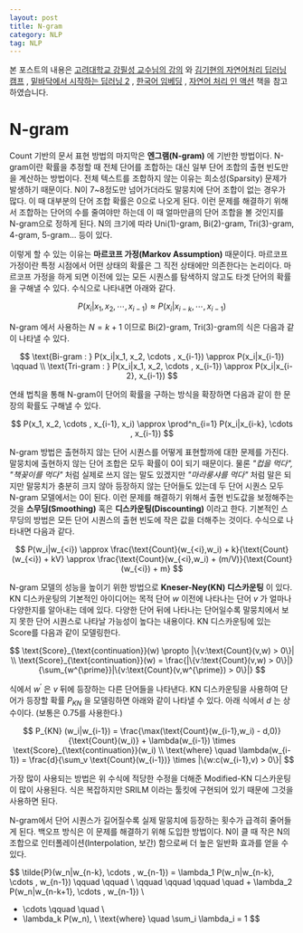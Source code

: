 ```yaml
---
layout: post
title: N-gram
category: NLP
tag: NLP
---
```




본 포스트의 내용은 [고려대학교 강필성 교수님의 강의](https://www.youtube.com/watch?v=pXCHYq6PXto&list=PLetSlH8YjIfVzHuSXtG4jAC2zbEAErXWm) 와 [김기현의 자연어처리 딥러닝 캠프](http://www.yes24.com/Product/Goods/74802622) , [밑바닥에서 시작하는 딥러닝 2](http://www.yes24.com/Product/Goods/72173703) , [한국어 임베딩](http://m.yes24.com/goods/detail/78569687) , [자연어 처리 인 액션](http://www.yes24.com/Product/Goods/89232661) 책을 참고하였습니다.



# N-gram

Count 기반의 문서 표현 방법의 마지막은 **엔그램(N-gram)** 에 기반한 방법이다. N-gram이란 확률을 추정할 때 전체 단어를 조합하는 대신 일부 단어 조합의 출현 빈도만을 계산하는 방법이다. 전체 텍스트를 조합하지 않는 이유는 희소성(Sparsity) 문제가 발생하기 때문이다. N이 7~8정도만 넘어가더라도 말뭉치에 단어 조합이 없는 경우가 많다. 이 때 대부분의 단어 조합 확률은 0으로 나오게 된다. 이런 문제를 해결하기 위해서 조합하는 단어의 수를 줄여야만 하는데 이 때 얼마만큼의 단어 조합을 볼 것인지를 N-gram으로 정하게 된다. N의 크기에 따라 Uni(1)-gram, Bi(2)-gram, Tri(3)-gram, 4-gram, 5-gram... 등이 있다.

이렇게 할 수 있는 이유는 **마르코프 가정(Markov Assumption)** 때문이다. 마르코프 가정이란 특정 시점에서 어떤 상태의 확률은 그 직전 상태에만 의존한다는 논리이다. 마르코프 가정을 하게 되면 이전에 있는 모든 시퀀스를 탐색하지 않고도 타겟 단어의 확률을 구해낼 수 있다. 수식으로 나타내면 아래와 같다.



$$
P(x_i|x_1, x_2, \cdots , x_{i-1}) \approx P(x_i|x_{i-k}, \cdots , x_{i-1})
$$



N-gram 에서 사용하는 $N = k+1$ 이므로 Bi(2)-gram, Tri(3)-gram의 식은 다음과 같이 나타낼 수 있다.



$$
\text{Bi-gram : } P(x_i|x_1, x_2, \cdots , x_{i-1}) \approx P(x_i|x_{i-1}) \qquad \\
\text{Tri-gram : } P(x_i|x_1, x_2, \cdots , x_{i-1}) \approx P(x_i|x_{i-2}, x_{i-1})
$$



연쇄 법칙을 통해 N-gram이 단어의 확률을 구하는 방식을 확장하면 다음과 같이 한 문장의 확률도 구해낼 수 있다.



$$
P(x_1, x_2, \cdots , x_{i-1}, x_i) \approx \prod^n_{i=1} P(x_i|x_{i-k}, \cdots , x_{i-1})
$$



N-gram 방법은 출현하지 않는 단어 시퀀스를 어떻게 표현할까에 대한 문제를 가진다. 말뭉치에 출현하지 않는 단어 조합은 모두 확률이 0이 되기 때문이다. 물론 *"컵을 먹다", "책꽂이를 먹다"* 처럼 실제로 쓰지 않는 말도 있겠지만 *"마라룽샤를 먹다"* 처럼 말은 되지만 말뭉치가 충분히 크지 않아 등장하지 않는 단어들도 있는데 두 단어 시퀀스 모두 N-gram 모델에서는 0이 된다. 이런 문제를 해결하기 위해서 출현 빈도값을 보정해주는 것을 **스무딩(Smoothing)** 혹은 **디스카운팅(Discounting)** 이라고 한다. 기본적인 스무딩의 방법은 모든 단어 시퀀스의 출현 빈도에 작은 값을 더해주는 것이다. 수식으로 나타내면 다음과 같다.


$$
P(w_i|w_{<i}) \approx \frac{\text{Count}(w_{<i},w_i) + k}{\text{Count}(w_{<i}) + kV} \approx \frac{\text{Count}(w_{<i},w_i) + (m/V)}{\text{Count}(w_{<i}) + m}
$$


N-gram 모델의 성능을 높이기 위한 방법으로 **Kneser-Ney(KN) 디스카운팅** 이 있다. KN 디스카운팅의 기본적인 아이디어는 목적 단어 $w$ 이전에 나타나는 단어 $v$ 가 얼마나 다양한지를 알아내는 데에 있다. 다양한 단어 뒤에 나타나는 단어일수록 말뭉치에서 보지 못한 단어 시퀀스로 나타날 가능성이 높다는 내용이다. KN 디스카운팅에 있는 Score를 다음과 같이 모델링한다.


$$
\text{Score}_{\text{continuation}}(w) \propto |\{v:\text{Count}(v,w) > 0\}| \\
\text{Score}_{\text{continuation}}(w) = \frac{|\{v:\text{Count}(v,w) > 0\}|}{\sum_{w^{\prime}}|\{v:\text{Count}(v,w^{\prime}) > 0\}|}
$$


식에서 $w^{\prime}$ 은 $v$ 뒤에 등장하는 다른 단어들을 나타낸다. KN 디스카운팅을 사용하여 단어가 등장할 확률 $P_{KN}$ 을 모델링하면 아래와 같이 나타낼 수 있다. 아래 식에서 $d$ 는 상수이다. (보통은 0.75를 사용한다.)


$$
P_{KN} (w_i|w_{i-1}) = \frac{\max(\text{Count}(w_{i-1},w_i) - d,0)}{\text{Count}(w_i)} + \lambda(w_{i-1}) \times \text{Score}_{\text{continuation}}(w_i) \\
\text{where} \quad \lambda(w_{i-1}) = \frac{d}{\sum_v \text{Count}(w_{i-1})} \times |\{w:c(w_{i-1},v) > 0\}|
$$


가장 많이 사용되는 방법은 위 수식에 적당한 수정을 더해준 Modified-KN 디스카운팅이 많이 사용된다. 식은 복잡하지만 SRILM 이라는 툴킷에 구현되어 있기 때문에 그것을 사용하면 된다.

N-gram에서 단어 시퀀스가 길어질수록 실제 말뭉치에 등장하는 횟수가 급격히 줄어들게 된다. 백오프 방식은 이 문제를 해결하기 위해 도입한 방법이다. N이 클 때 작은 N의 조합으로 인터폴레이션(Interpolation, 보간) 함으로써 더 높은 일반화 효과를 얻을 수 있다.


$$
\tilde{P}(w_n|w_{n-k}, \cdots , w_{n-1}) = \lambda_1 P(w_n|w_{n-k}, \cdots , w_{n-1}) \qquad \qquad \\
\qquad \qquad \qquad \quad + \lambda_2 P(w_n|w_{n-k+1}, \cdots , w_{n-1}) \\
+ \cdots \qquad \quad \\
+ \lambda_k P(w_n), \\
\text{where} \quad \sum_i \lambda_i = 1
$$
